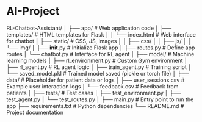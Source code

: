 # AI-Project
RL-Chatbot-Assistant/
│
├── app/                   # Web application code
│   ├── templates/         # HTML templates for Flask
│   │   └── index.html     # Web interface for chatbot
│   ├── static/            # CSS, JS, images
│   │   ├── css/
│   │   ├── js/
│   │   └── img/
│   ├── __init__.py        # Initialize Flask app
│   ├── routes.py          # Define app routes
│   └── chatbot.py         # Interface for RL agent
│
├── model/                 # Machine learning models
│   ├── rl_environment.py  # Custom Gym environment
│   ├── rl_agent.py        # RL agent logic
│   ├── train_agent.py     # Training script
│   └── saved_model.pkl    # Trained model saved (pickle or torch file)
│
├── data/                  # Placeholder for patient data or logs
│   ├── user_sessions.csv  # Example user interaction logs
│   └── feedback.csv       # Feedback from patients
│
├── tests/                 # Test cases
│   ├── test_environment.py
│   ├── test_agent.py
│   └── test_routes.py
│
├── main.py                # Entry point to run the app
├── requirements.txt       # Python dependencies
└── README.md              # Project documentation
